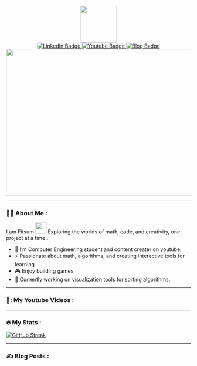 <div id="header" align="center">
  <img src="https://i.giphy.com/media/v1.Y2lkPTc5MGI3NjExMThjdXB1MXJ5M2hxZHA4aHpyaHFsdGw4YXF4Nm81MmZhcW9tYWFzdyZlcD12MV9pbnRlcm5hbF9naWZfYnlfaWQmY3Q9cw/QX7nMrAHVN0FFD7EtK/giphy.gif" width="100"/>
   <div id="badges">
     <a href="linkedin.com/in/fit-s-u-m">
       <img src="https://img.shields.io/badge/LinkedIn-blue?style=for-the-badge&logo=linkedin&logoColor=white" alt="LinkedIn Badge"/>
     </a>
     <a href="youtube.com/@Nehemiah-zm1ip">
       <img src="https://img.shields.io/badge/YouTube-red?style=for-the-badge&logo=youtube&logoColor=white" alt="Youtube Badge"/>
     </a>
     <a href="fit-s-u-m.github.io">
       <img src="https://img.shields.io/badge/Blog-black?style=for-the-badge" alt="Blog Badge"/>
     </a>
   </div>
   <div align="center">
  <img src="https://i.giphy.com/media/v1.Y2lkPTc5MGI3NjExcXd4aHRhZWlkYXZjNzd0cXU4dnl2bnZ1YXE0YWx2Mm5mZGZ6amlvZSZlcD12MV9pbnRlcm5hbF9naWZfYnlfaWQmY3Q9Zw/SWoSkN6DxTszqIKEqv/giphy.gif" width="700" height="400"/>
</div>
</div>

---


### :technologist: About Me :


I am Fitsum <img src="https://media.giphy.com/media/WUlplcMpOCEmTGBtBW/giphy.gif" width="30"> Exploring the worlds of math, code, and creativity, one project at a time..

- :telescope: I’m Computer Engineering student and content creater on youtube.
- :zap: Passionate about math, algorithms, and creating interactive tools for learning.
- :video_game: Enjoy building games
- :seedling: Currently working on visualization tools for sorting algorithms.
  
---

### 🎥: My Youtube Videos :
<!-- YOUTUBE:START -->
<!-- YOUTUBE:END -->

---

### :fire: My Stats :
[![GitHub Streak](https://github-readme-streak-stats.herokuapp.com?user=fit-s-u-m&theme=dayfox)](https://git.io/streak-stats)

---

### :writing_hand: Blog Posts :
<!-- BLOG-POST-LIST:START -->
<!-- BLOG-POST-LIST:END -->
